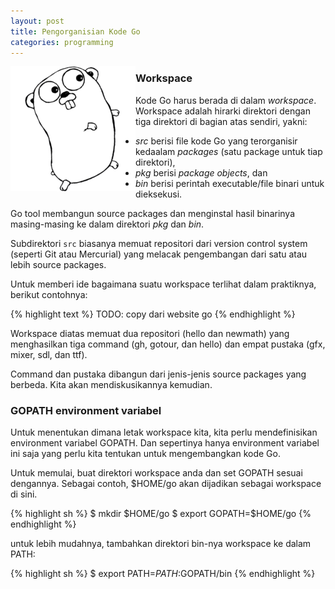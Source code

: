 ```yaml
---
layout: post
title: Pengorganisian Kode Go
categories: programming
---
```


<div style="float:left;">
<img alt="Gopher - Maskot Bahasa Go" src="/images/gopherbw-small.png">
</div>

### Workspace

Kode Go harus berada di dalam _workspace_. Workspace adalah hirarki
direktori dengan tiga direktori di bagian atas sendiri, yakni:

- _src_ berisi file kode Go yang terorganisir kedaalam _packages_ (satu
  package untuk tiap direktori),
- _pkg_ berisi _package objects_, dan
- _bin_ berisi perintah executable/file binari untuk dieksekusi.

Go tool membangun source packages dan menginstal hasil binarinya
masing-masing ke dalam direktori _pkg_ dan _bin_.

Subdirektori `src` biasanya memuat repositori dari version control
system (seperti Git atau Mercurial) yang melacak pengembangan dari satu atau
lebih source packages.

Untuk memberi ide bagaimana suatu workspace terlihat dalam praktiknya,
berikut contohnya:

{% highlight text %}
TODO: copy dari website go
{% endhighlight %}

Workspace diatas memuat dua repositori (hello dan newmath) yang menghasilkan
tiga command (gh, gotour, dan hello) dan empat pustaka (gfx, mixer, sdl, dan
ttf).

Command dan pustaka dibangun dari jenis-jenis source packages yang berbeda.
Kita akan mendiskusikannya kemudian.

### GOPATH environment variabel

Untuk menentukan dimana letak workspace kita, kita perlu mendefinisikan
environment variabel GOPATH. Dan sepertinya hanya environment variabel ini
saja yang perlu kita tentukan untuk mengembangkan kode Go.

Untuk memulai, buat direktori workspace anda dan set GOPATH sesuai
dengannya. Sebagai contoh, $HOME/go akan dijadikan sebagai workspace di
sini.

{% highlight sh %}
$ mkdir $HOME/go
$ export GOPATH=$HOME/go
{% endhighlight %}

untuk lebih mudahnya, tambahkan direktori bin-nya workspace ke dalam PATH:

{% highlight sh %}
$ export PATH=$PATH:$GOPATH/bin
{% endhighlight %}

